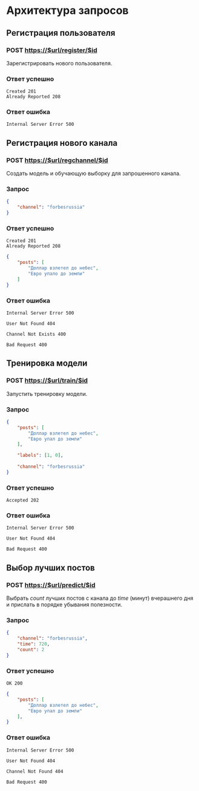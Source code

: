 # Архитектура запросов

## Регистрация пользователя

### POST <https://$url/register/$id>

Зарегистрировать нового пользователя.

### Ответ успешно

```
Created 201
Already Reported 208
```

### Ответ ошибка

```
Internal Server Error 500
```

## Регистрация нового канала

### POST <https://$url/regchannel/$id>

Создать модель и обучающую выборку для запрошенного канала.

### Запрос

```json
{
    "channel": "forbesrussia"
}
```

### Ответ успешно

```
Created 201
Already Reported 208
```

```json
{
    "posts": [
        "Доллар взлетел до небес",
        "Евро упало до земли"
    ]
}
```

### Ответ ошибка

```
Internal Server Error 500
```

```
User Not Found 404
```

```
Channel Not Exists 400
```

```
Bad Request 400
```

## Тренировка модели

### POST <https://$url/train/$id>

Запустить тренировку модели.

### Запрос

```json
{
    "posts": [
        "Доллар взлетел до небес",
        "Евро упал до земли"
    ],

    "labels": [1, 0],
  
    "channel": "forbesrussia"
}
```

### Ответ успешно

```
Accepted 202 
```

### Ответ ошибка

```
Internal Server Error 500
```

```
User Not Found 404
```

```
Bad Request 400
```

## Выбор лучших постов

### POST <https://$url/predict/$id>

Выбрать *count* лучших постов с канала до *time* (минут) вчерашнего дня и прислать в порядке убывания полезности.

### Запрос

```json
{
    "channel": "forbesrussia",
    "time": 720,
    "count": 2
}
```

### Ответ успешно

```
OK 200
```

```json
{
    "posts": [
        "Доллар взлетел до небес",
        "Евро упал до земли"
    ],
}
```

### Ответ ошибка

```
Internal Server Error 500
```

```
User Not Found 404
```

```
Channel Not Found 404
```

```
Bad Request 400
```
